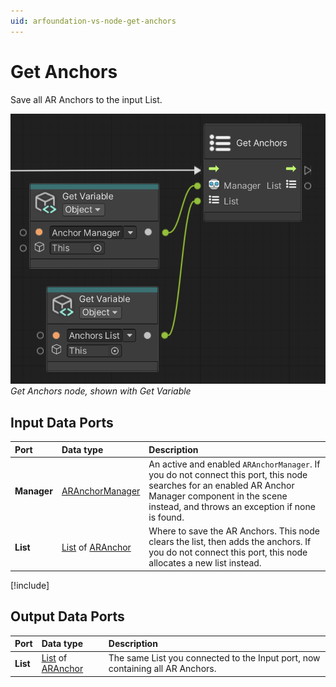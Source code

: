 ```yaml
---
uid: arfoundation-vs-node-get-anchors
---
```

# Get Anchors

Save all AR Anchors to the input List.

![Get Anchors](../../images/visual-scripting/vs-get-anchors.png)<br/>*Get Anchors node, shown with Get Variable*

## Input Data Ports

| Port | Data type | Description |
| :--- | :-------- | :---------- |
| **Manager** | [ARAnchorManager](xref:UnityEngine.XR.ARFoundation.ARAnchorManager) | An active and enabled `ARAnchorManager`. If you do not connect this port, this node searches for an enabled AR Anchor Manager component in the scene instead, and throws an exception if none is found. |
| **List** | [List](xref:System.Collections.Generic.List`1) of [ARAnchor](xref:UnityEngine.XR.ARFoundation.ARAnchor) | Where to save the AR Anchors. This node clears the list, then adds the anchors. If you do not connect this port, this node allocates a new list instead. |

[!include[](snippets/get-variable-tip.md)]

## Output Data Ports

| Port | Data type | Description |
| :--- | :-------- | :---------- |
| **List** | [List](xref:System.Collections.Generic.List`1) of [ARAnchor](xref:UnityEngine.XR.ARFoundation.ARAnchor) | The same List you connected to the Input port, now containing all AR Anchors. |
